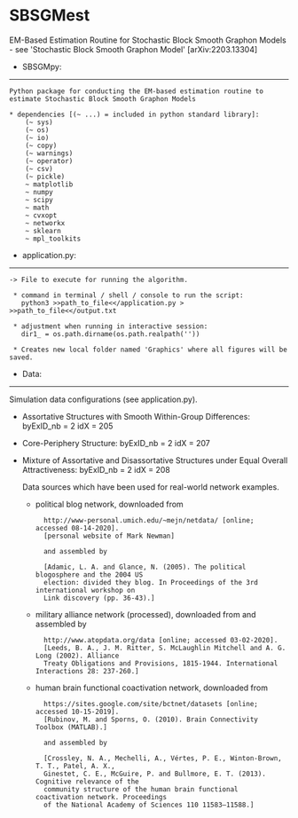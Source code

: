 # SBSGMest
EM-Based Estimation Routine for Stochastic Block Smooth Graphon Models - see 'Stochastic Block Smooth Graphon Model' [arXiv:2203.13304] 


 - SBSGMpy:
 -------------

	Python package for conducting the EM-based estimation routine to estimate Stochastic Block Smooth Graphon Models

	* dependencies [(~ ...) = included in python standard library]:
		(~ sys)
		(~ os)
		(~ io)
		(~ copy)
		(~ warnings)
		(~ operator)
		(~ csv)
		(~ pickle)
		~ matplotlib
		~ numpy
		~ scipy
		~ math
		~ cvxopt
		~ networkx
		~ sklearn
		~ mpl_toolkits



 - application.py:
 -----------------

	-> File to execute for running the algorithm.

	 * command in terminal / shell / console to run the script:
	   python3 >>path_to_file<</application.py > >>path_to_file<</output.txt

	 * adjustment when running in interactive session:
	   dir1_ = os.path.dirname(os.path.realpath(''))

	 * Creates new local folder named 'Graphics' where all figures will be saved.



 - Data:
 -------
  
  Simulation data configurations (see application.py).
  
  * Assortative Structures with Smooth Within-Group Differences:
    byExID_nb = 2
    idX = 205
  * Core-Periphery Structure:
    byExID_nb = 2
    idX = 207
  * Mixture of Assortative and Disassortative Structures under Equal Overall Attractiveness:
    byExID_nb = 2
    idX = 208
  
  
	Data sources which have been used for real-world network examples.

	* political blog network, downloaded from 

			http://www-personal.umich.edu/~mejn/netdata/ [online; accessed 08-14-2020].
			[personal website of Mark Newman]
			
			and assembled by
			
			[Adamic, L. A. and Glance, N. (2005). The political blogosphere and the 2004 US 
			election: divided they blog. In Proceedings of the 3rd international workshop on 
			Link discovery (pp. 36-43).]


	* military alliance network (processed), downloaded from and assembled by

			http://www.atopdata.org/data [online; accessed 03-02-2020].
			[Leeds, B. A., J. M. Ritter, S. McLaughlin Mitchell and A. G. Long (2002). Alliance 
			Treaty Obligations and Provisions, 1815-1944. International Interactions 28: 237-260.]


	* human brain functional coactivation network, downloaded from

			https://sites.google.com/site/bctnet/datasets [online; accessed 10-15-2019].
			[Rubinov, M. and Sporns, O. (2010). Brain Connectivity Toolbox (MATLAB).]

			and assembled by

			[Crossley, N. A., Mechelli, A., Vértes, P. E., Winton-Brown, T. T., Patel, A. X., 
			Ginestet, C. E., McGuire, P. and Bullmore, E. T. (2013). Cognitive relevance of the 
			community structure of the human brain functional coactivation network. Proceedings 
			of the National Academy of Sciences 110 11583–11588.]
